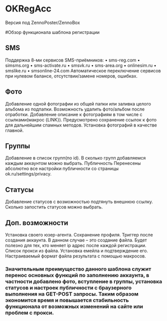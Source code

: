 # OKRegAcc
Версия под ZennoPoster/ZennoBox

#Обзор функционала шаблона регистрации

## SMS
Поддержка 8-ми сервисов SMS-приёмников:
•	sms-reg.com
•	simsms.org
•	sms-activate.ru
•	smsvk.ru
•	sms-area.org
•	onlinesim.ru
•	smslike.ru
•	smsonline-24.com
Автоматическое переключение сервисов при нулевом балансе, отсутствии/замене номеров, ошибках.

## Фото
Добавление одной фотографии из общей папки или заливка целого альбома из подпапки. 
Возможность удалить фото/альбом после отработки.
Добавление описание к фотографиям в том числе с ссылками(макрос {LINK}). Предусмотрено сохранение ссылок к фото для дальнейшим спамных методов.
Установка фотографий в качестве главной.

## Группы
Добавление в список групп(по id). В сколько групп добавляемся каждым аккаунтом можно выбрать.
Публичность
Перенесены абсолютно все настройки публичности со страницы ok.ru/settings/privacy. 

## Статусы
Добавление статусов с возможностью подтянуть внешнюю ссылку. Сколько запостить статусов можно выбрать.

## Доп. возможности
Установка своего юзер-агента.
Сохранение профиля.
Триггер после создания аккаунта. В данном случае – это создание файла. Будет полезно для тех, кто меняет ip адрес после каждой регистрации.
Список прокси из файла.
Установка емейла и подтверждение его.
Настраиваемый формат файла результата с помощью макросов.

### Значительным преимущество данного шаблона служит перенос основных функций по заполнению аккаунта, в частности добавлено фото, вступление в группы, установка статусов и настроек публичности с браузерного выполнения на GET-POST запросы. Таким образом экономится время и повышается стабильность функционала от возможных изменений на сайте или проблем с прокси.
